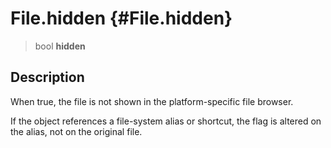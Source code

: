File.hidden {#File.hidden}
===========

> bool **hidden**

Description
-----------

When true, the file is not shown in the platform-specific file browser.

If the object references a file-system alias or shortcut, the flag is
altered on the alias, not on the original file.
